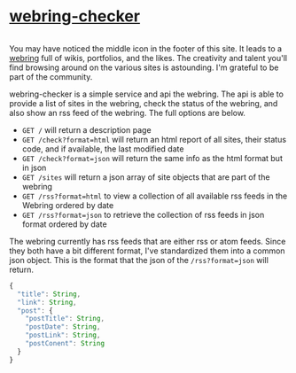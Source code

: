 # [webring-checker](https://github.com/ckipp01/webring-checker)

```scala mdoc:percentages:webring-checker
```

You may have noticed the middle icon in the footer of this site. It leads to a
[webring](https://webring.xxiivv.com) full of wikis, portfolios, and the likes.
The creativity and talent you'll find browsing around on the various sites is
astounding. I'm grateful to be part of the community.

webring-checker is a simple service and api the webring. The api is able to
provide a list of sites in the webring, check the status of the webring, and
also show an rss feed of the webring. The full options are below.

  - `GET /` will return a description page
  - `GET /check?format=html` will return an html report of all sites, their
    status code, and if available, the last modified date
  - `GET /check?format=json` will return the same info as the html format but in json
  - `GET /sites` will return a json array of site objects that are part of the webring
  - `GET /rss?format=html` to view a collection of all available rss feeds in the
    Webring ordered by date
  - `GET /rss?format=json` to retrieve the collection of rss feeds in json format ordered by date

The webring currently has rss feeds that are either rss or atom feeds. Since
they both have a bit different format, I've standardized them into a common json
object. This is the format that the json of the `/rss?format=json`
will return.

```javascript
{
  "title": String,
  "link": String,
  "post": {
    "postTitle": String,
    "postDate": String,
    "postLink": String,
    "postConent": String
  }
}
```
